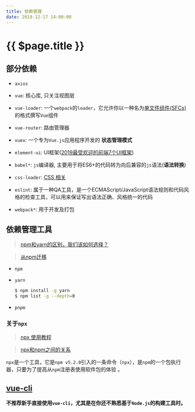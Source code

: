 ```yaml
---
title: 依赖管理
date: 2019-12-17 14:00:00
---
```


# {{ $page.title }}

## 部分依赖

- `axios`

- `vue`: 核心库, 只关注视图层

- `vue-loader`: 一个`webpack`的`loader`，它允许你以一种名为[单文件组件(SFCs)](https://vue-loader.vuejs.org/zh/spec.html)的格式撰写`Vue`组件

- `vue-router`: 路由管理器

- `vuex`: 一个专为`Vue.js`应用程序开发的 **状态管理模式**

- `element-ui`: UI框架([2019最受欢迎的前端7个UI框架](https://zhuanlan.zhihu.com/p/61403630))

- `babel*`: `js`编译器, 主要用于将ES6+的代码转为向后兼容的`js`语法(**语法转换**)

- `css-loader`: [CSS 相关](https://cli.vuejs.org/zh/guide/css.html)

- `eslint`: 属于一种QA工具，是一个ECMAScript/JavaScript语法规则和代码风格的检查工具，可以用来保证写出语法正确、风格统一的代码

- `webpack*`: 用于开发及打包

## 依赖管理工具

> [npm和yarn的区别，我们该如何选择？](https://zhuanlan.zhihu.com/p/27449990)

> [从npm迁移](https://yarnpkg.com/zh-Hans/docs/migrating-from-npm)

- `npm`

- `yarn`
  ``` sh
  $ npm install -g yarn
  $ npm list -g --depth=0
  ```
- `pnpm`

### 关于`npx`

> [npx 使用教程](https://www.ruanyifeng.com/blog/2019/02/npx.html)

> [npx和npm之间的关系](https://juejin.im/post/5d8343ca6fb9a06aea61cbcd)

`npx`是一个工具，它是`npm v5.2.0`引入的一条命令（`npx`），是`npm`的一个包执行器，只要为了提高从`npm`注册表使用软件包的体验 。

## [vue-cli](https://cli.vuejs.org/zh/)

**不推荐新手直接使用`vue-cli`，尤其是在你还不熟悉基于`Node.js`的构建工具时。**
